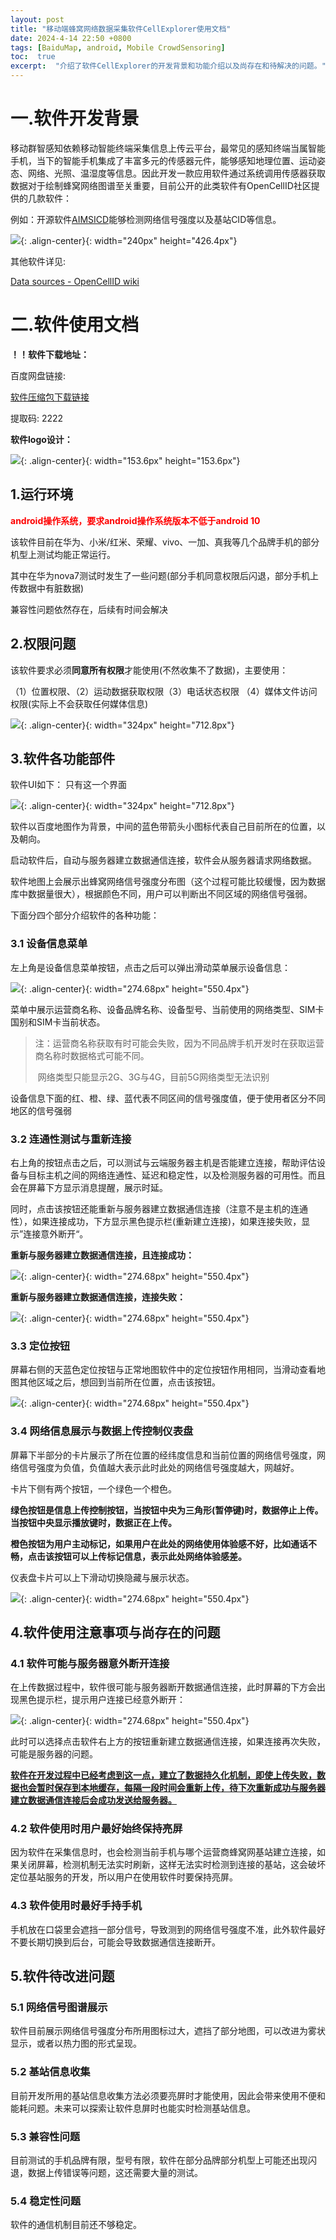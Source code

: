 ```yaml
---
layout: post
title: "移动端蜂窝网络数据采集软件CellExplorer使用文档"
date: 2024-4-14 22:50 +0800
tags: [BaiduMap, android, Mobile CrowdSensoring]
toc:  true
excerpt:  "介绍了软件CellExplorer的开发背景和功能介绍以及尚存在和待解决的问题。"
---
```


# 一.软件开发背景

移动群智感知依赖移动智能终端采集信息上传云平台，最常见的感知终端当属智能手机，当下的智能手机集成了丰富多元的传感器元件，能够感知地理位置、运动姿态、网络、光照、温湿度等信息。因此开发一款应用软件通过系统调用传感器获取数据对于绘制蜂窝网络图谱至关重要，目前公开的此类软件有OpenCellID社区提供的几款软件：

例如：开源软件[AIMSICD](https://github.com/CellularPrivacy/Android-IMSI-Catcher-Detector/releases)能够检测网络信号强度以及基站CID等信息。



![](/img/blog7-1.png){: .align-center}{: width="240px" height="426.4px"}

其他软件详见:

[Data sources - OpenCellID wiki](https://wiki.opencellid.org/wiki/Data_sources)



# 二.软件使用文档

**！！软件下载地址：**

百度网盘链接:    

[软件压缩包下载链接](https://pan.baidu.com/s/1CsPyC02sI58jX1zokuYL2w) 

提取码: 2222

**软件logo设计：**

![](/img/blog7-10.jpg){: .align-center}{: width="153.6px" height="153.6px"}

## 1.运行环境

<span style="color: red;">**android操作系统，要求android操作系统版本不低于android 10**</span>

该软件目前在华为、小米/红米、荣耀、vivo、一加、真我等几个品牌手机的部分机型上测试均能正常运行。

其中在华为nova7测试时发生了一些问题(部分手机同意权限后闪退，部分手机上传数据中有脏数据)

兼容性问题依然存在，后续有时间会解决



## 2.权限问题

该软件要求必须**同意所有权限**才能使用(不然收集不了数据)，主要使用：

（1）位置权限、（2）运动数据获取权限（3）电话状态权限 （4）媒体文件访问权限(实际上不会获取任何媒体信息)

![](/img/blog7-2.jpg){: .align-center}{: width="324px" height="712.8px"}

## 3.软件各功能部件

软件UI如下：   只有这一个界面

![](/img/blog7-3.jpg){: .align-center}{: width="324px" height="712.8px"}

软件以百度地图作为背景，中间的蓝色带箭头小图标代表自己目前所在的位置，以及朝向。

启动软件后，自动与服务器建立数据通信连接，软件会从服务器请求网络数据。

软件地图上会展示出蜂窝网络信号强度分布图（这个过程可能比较缓慢，因为数据库中数据量很大），根据颜色不同，用户可以判断出不同区域的网络信号强弱。

下面分四个部分介绍软件的各种功能：

### 3.1 设备信息菜单

左上角是设备信息菜单按钮，点击之后可以弹出滑动菜单展示设备信息：

![](/img/blog7-4.gif){: .align-center}{: width="274.68px" height="550.4px"}

菜单中展示运营商名称、设备品牌名称、设备型号、当前使用的网络类型、SIM卡国别和SIM卡当前状态。

> 注：运营商名称获取有时可能会失败，因为不同品牌手机开发时在获取运营商名称时数据格式可能不同。
>
> ​		网络类型只能显示2G、3G与4G，目前5G网络类型无法识别

设备信息下面的红、橙、绿、蓝代表不同区间的信号强度值，便于使用者区分不同地区的信号强弱



### 3.2 连通性测试与重新连接

右上角的按钮点击之后，可以测试与云端服务器主机是否能建立连接，帮助评估设备与目标主机之间的网络连通性、延迟和稳定性，以及检测服务器的可用性。而且会在屏幕下方显示消息提醒，展示时延。

同时，点击该按钮还能重新与服务器建立数据通信连接（注意不是主机的连通性），如果连接成功，下方显示黑色提示栏(重新建立连接)，如果连接失败，显示”连接意外断开“。

**重新与服务器建立数据通信连接，且连接成功：**

![](/img/blog7-6.gif){: .align-center}{: width="274.68px" height="550.4px"}

**重新与服务器建立数据通信连接，连接失败：**

![](/img/blog7-5.gif){: .align-center}{: width="274.68px" height="550.4px"}

### 3.3 定位按钮

屏幕右侧的天蓝色定位按钮与正常地图软件中的定位按钮作用相同，当滑动查看地图其他区域之后，想回到当前所在位置，点击该按钮。

![](/img/blog7-7.gif){: .align-center}{: width="274.68px" height="550.4px"}

### 3.4 网络信息展示与数据上传控制仪表盘

屏幕下半部分的卡片展示了所在位置的经纬度信息和当前位置的网络信号强度，网络信号强度为负值，负值越大表示此时此处的网络信号强度越大，网越好。

卡片下侧有两个按钮，一个绿色一个橙色。

**绿色按钮是信息上传控制按钮，当按钮中央为三角形(暂停键)时，数据停止上传。当按钮中央显示播放键时，数据正在上传。**

**橙色按钮为用户主动标记，如果用户在此处的网络使用体验感不好，比如通话不畅，点击该按钮可以上传标记信息，表示此处网络体验感差。**

仪表盘卡片可以上下滑动切换隐藏与展示状态。

![](/img/blog7-8.gif){: .align-center}{: width="274.68px" height="550.4px"}



## 4.软件使用注意事项与尚存在的问题

### 4.1 软件可能与服务器意外断开连接

在上传数据过程中，软件很可能与服务器断开数据通信连接，此时屏幕的下方会出现黑色提示栏，提示用户连接已经意外断开：

![](/img/blog7-9.gif){: .align-center}{: width="274.68px" height="550.4px"}

此时可以选择点击软件右上方的按钮重新建立数据通信连接，如果连接再次失败，可能是服务器的问题。

**<u>软件在开发过程中已经考虑到这一点，建立了数据持久化机制，即使上传失败，数据也会暂时保存到本地缓存，每隔一段时间会重新上传，待下次重新成功与服务器建立数据通信连接后会成功发送给服务器。</u>**



### 4.2 软件使用时用户最好始终保持亮屏

因为软件在采集信息时，也会检测当前手机与哪个运营商蜂窝网基站建立连接，如果关闭屏幕，检测机制无法实时刷新，这样无法实时检测到连接的基站，这会破坏定位基站服务的开发，所以用户在使用软件时要保持亮屏。



### 4.3 软件使用时最好手持手机

手机放在口袋里会遮挡一部分信号，导致测到的网络信号强度不准，此外软件最好不要长期切换到后台，可能会导致数据通信连接断开。



## 5.软件待改进问题

### 5.1 网络信号图谱展示

软件目前展示网络信号强度分布所用图标过大，遮挡了部分地图，可以改进为雾状显示，或者以热力图的形式呈现。

### 5.2 基站信息收集

目前开发所用的基站信息收集方法必须要亮屏时才能使用，因此会带来使用不便和能耗问题。未来可以探索让软件息屏时也能实时检测基站信息。

### 5.3 兼容性问题

目前测试的手机品牌有限，型号有限，软件在部分品牌部分机型上可能还出现闪退，数据上传错误等问题，这还需要大量的测试。

### 5.4 稳定性问题

软件的通信机制目前还不够稳定。

















